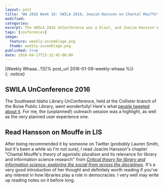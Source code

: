 ```yaml
---
layout: post
title: "WA 2016 Week 16: SWILA 2016; Joacim Hansson on Chantal Mouffe"
modified:
categories: 
excerpt: The SWILA 2016 UnConference was a blast, and Joacim Hansson's chapter on Chantal Mouffe in LIS is well worth your time.
tags: [conferences]
image:
  feature: weekly-assemblage.png
  thumb: weekly-assemblage.png
published: true
date: 2016-04-17T23:32:45-06:00
---
```

  
[Weekly Whaaa…?]({% post_url 2016-01-09-weekly-whaaa %})  
{: .notice}  

## SWILA UnConference 2016   

The Southwest Idaho Library UnConference, held at the Collister branch of the Boise Public Library, went wonderfully! Here's what [people tweeted about it](https://twitter.com/hashtag/SWILA16?src=hash). For me, the (unplanned!) outreach session was a highlight, as well as the very planned user experience one.   

## Read Hansson on Mouffe in LIS   

After being recommended it by someone on Twitter (_probably_ Lauren Smith, but it's been a while so I'm not sure), I read Joacim Hansson's chapter "Chantal Mouffe's theory of agonistic pluralism and its relevance for library and information science research" from [_Critical theory for library and information science: exploring the social from across the disciplines_](http://www.worldcat.org/oclc/548555609). It's a very good introduction of her thought and definitely worth reading if you've any interest in how libraries play a role in democracies. I very well may write up reading notes on it before long.   